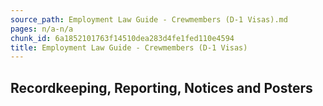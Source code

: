 ```yaml
---
source_path: Employment Law Guide - Crewmembers (D-1 Visas).md
pages: n/a-n/a
chunk_id: 6a1852101763f14510dea283d4fe1fed110e4594
title: Employment Law Guide - Crewmembers (D-1 Visas)
---
```

## Recordkeeping, Reporting, Notices and Posters
